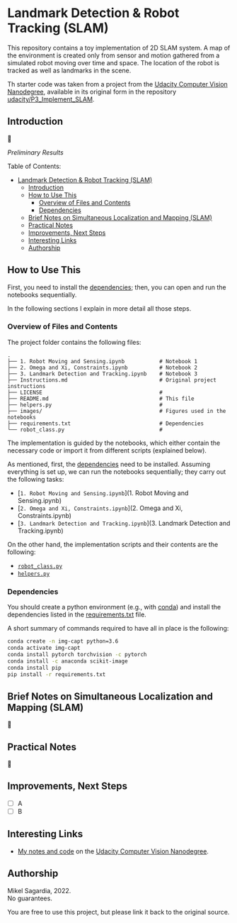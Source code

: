 # Landmark Detection & Robot Tracking (SLAM)

This repository contains a toy implementation of 2D SLAM system. A map of the environment is created only from sensor and motion gathered from a simulated robot moving over time and space. The location of the robot is tracked as well as landmarks in the scene.

Th starter code was taken from a project from the [Udacity Computer Vision Nanodegree](https://www.udacity.com/course/computer-vision-nanodegree--nd891), available in its original form in the repository [udacity/P3_Implement_SLAM](https://github.com/udacity/P3_Implement_SLAM).

## Introduction

:construction:

*Preliminary Results*

Table of Contents:

- [Landmark Detection & Robot Tracking (SLAM)](#landmark-detection--robot-tracking-slam)
  - [Introduction](#introduction)
  - [How to Use This](#how-to-use-this)
    - [Overview of Files and Contents](#overview-of-files-and-contents)
    - [Dependencies](#dependencies)
  - [Brief Notes on Simultaneous Localization and Mapping (SLAM)](#brief-notes-on-simultaneous-localization-and-mapping-slam)
  - [Practical Notes](#practical-notes)
  - [Improvements, Next Steps](#improvements-next-steps)
  - [Interesting Links](#interesting-links)
  - [Authorship](#authorship)

## How to Use This

First, you need to install the [dependencies](#dependencies); then, you can open and run the notebooks sequentially.

In the following sections I explain in more detail all those steps.

### Overview of Files and Contents

The project folder contains the following files:

```
.
├── 1. Robot Moving and Sensing.ipynb           # Notebook 1
├── 2. Omega and Xi, Constraints.ipynb          # Notebook 2
├── 3. Landmark Detection and Tracking.ipynb    # Notebook 3
├── Instructions.md                             # Original project instructions
├── LICENSE                                     # 
├── README.md                                   # This file
├── helpers.py                                  # 
├── images/                                     # Figures used in the notebooks
├── requirements.txt                            # Dependencies
└── robot_class.py                              # 
```

The implementation is guided by the notebooks, which either contain the necessary code or import it from different scripts (explained below).

As mentioned, first, the [dependencies](#dependencies) need to be installed. Assuming everything is set up, we can run the notebooks sequentially; they carry out the following tasks:

- [`1. Robot Moving and Sensing.ipynb`](1. Robot Moving and Sensing.ipynb)
- [`2. Omega and Xi, Constraints.ipynb`](2. Omega and Xi, Constraints.ipynb)
- [`3. Landmark Detection and Tracking.ipynb`](3. Landmark Detection and Tracking.ipynb)

On the other hand, the implementation scripts and their contents are the following:

- [`robot_class.py`](robot_class.py)
- [`helpers.py`](helpers.py)

### Dependencies

You should create a python environment (e.g., with [conda](https://docs.conda.io/en/latest/)) and install the dependencies listed in the [requirements.txt](requirements.txt) file.

A short summary of commands required to have all in place is the following:

```bash
conda create -n img-capt python=3.6
conda activate img-capt
conda install pytorch torchvision -c pytorch
conda install -c anaconda scikit-image
conda install pip
pip install -r requirements.txt
```

## Brief Notes on Simultaneous Localization and Mapping (SLAM)

:construction:

## Practical Notes

:construction:

## Improvements, Next Steps

- [ ] A
- [ ] B

## Interesting Links

- [My notes and code](https://github.com/mxagar/computer_vision_udacity) on the [Udacity Computer Vision Nanodegree](https://www.udacity.com/course/computer-vision-nanodegree--nd891).

## Authorship

Mikel Sagardia, 2022.  
No guarantees.

You are free to use this project, but please link it back to the original source.
